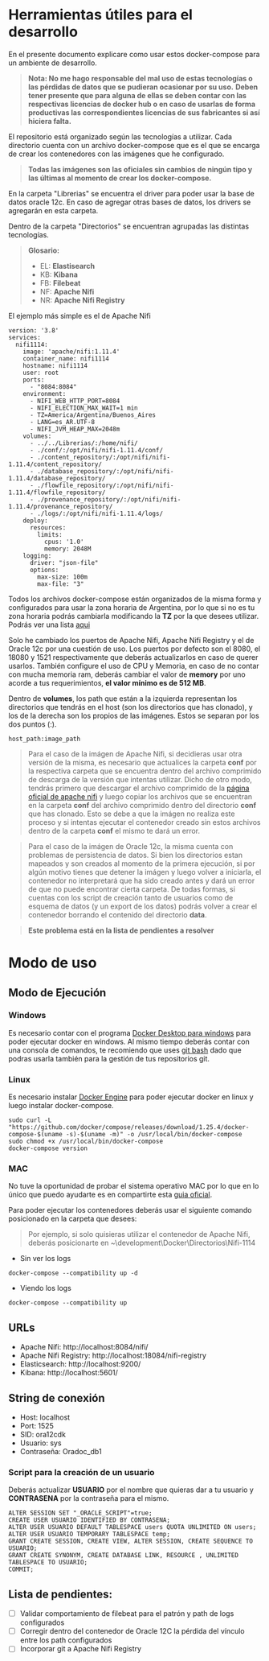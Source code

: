 # Herramientas útiles para el desarrollo
En el presente documento explicare como usar estos docker-compose para un ambiente de desarrollo.
> **Nota: No me hago responsable del mal uso de estas tecnologías o las pérdidas de datos que se pudieran ocasionar por su uso.**
> **Deben tener presente que para alguna de ellas se deben contar con las respectivas licencias de docker hub o en caso de usarlas de forma productivas las correspondientes licencias de sus fabricantes si así hiciera falta.**

El repositorio está organizado según las tecnologías a utilizar. Cada directorio cuenta con un archivo docker-compose que es el que se encarga de crear los contenedores con las imágenes que he configurado.
> **Todas las imágenes son las oficiales sin cambios de ningún tipo y las últimas al momento de crear los docker-compose.**

En la carpeta "Librerias" se encuentra el driver para poder usar la base de datos oracle 12c. En caso de agregar otras bases de datos, los drivers se agregarán en esta carpeta.

Dentro de la carpeta "Directorios" se encuentran agrupadas las distintas tecnologías.
> **Glosario:**
>  - EL:    **Elastisearch**
>  - KB:    **Kibana**
>  - FB:    **Filebeat**
>  - NF:    **Apache Nifi**
>  - NR:    **Apache Nifi Registry**

El ejemplo más simple es el de Apache Nifi
```
version: '3.8'
services:
  nifi1114:
    image: 'apache/nifi:1.11.4'
    container_name: nifi1114
    hostname: nifi1114
    user: root
    ports:
      - "8084:8084"
    environment:
      - NIFI_WEB_HTTP_PORT=8084
      - NIFI_ELECTION_MAX_WAIT=1 min
      - TZ=America/Argentina/Buenos_Aires
      - LANG=es_AR.UTF-8
      - NIFI_JVM_HEAP_MAX=2048m      
    volumes:
      - ../../Librerias/:/home/nifi/
      - ./conf/:/opt/nifi/nifi-1.11.4/conf/    
      - ./content_repository/:/opt/nifi/nifi-1.11.4/content_repository/
      - ./database_repository/:/opt/nifi/nifi-1.11.4/database_repository/
      - ./flowfile_repository/:/opt/nifi/nifi-1.11.4/flowfile_repository/
      - ./provenance_repository/:/opt/nifi/nifi-1.11.4/provenance_repository/
      - ./logs/:/opt/nifi/nifi-1.11.4/logs/
    deploy:
      resources:
        limits:
          cpus: '1.0'
          memory: 2048M
    logging:
      driver: "json-file"
      options:
        max-size: 100m
        max-file: "3"
```

Todos los archivos docker-compose están organizados de la misma forma y configurados para usar la zona horaria de Argentina, por lo que si no es tu zona horaria podrás cambiarla modificando la **TZ** por la que desees utilizar.
Podrás ver una lista [aqui](https://en.wikipedia.org/wiki/List_of_tz_database_time_zones)

Solo he cambiado los puertos de Apache Nifi, Apache Nifi Registry y el de Oracle 12c por una cuestión de uso. Los puertos por defecto son el 8080, el 18080 y 1521 respectivamente que deberás actualizarlos en caso de querer usarlos.
También configure el uso de CPU y Memoria, en caso de no contar con mucha memoria ram, deberás cambiar el valor de **memory** por uno acorde a tus requerimientos, **el valor mínimo es de 512 MB**.

Dentro de **volumes**, los path que están a la izquierda representan los directorios que tendrás en el host (son los directorios que has clonado), y los de la derecha son los propios de las imágenes. Estos se separan por los dos puntos (:).
```
host_path:image_path
```

> Para el caso de la imágen de Apache Nifi, si decidieras usar otra versión de la misma, es necesario que actualices la carpeta **conf** por la respectiva carpeta que se encuentra dentro del archivo comprimido de descarga de la versión que intentas utilizar. Dicho de otro modo, tendrás primero que descargar el archivo comprimido de la [página oficial de apache nifi](https://nifi.apache.org/download.html) y luego copiar los archivos que se encuentran en la carpeta **conf** del archivo comprimido dentro del directorio **conf** que has clonado. Esto se debe a que la imágen no realiza este proceso y si intentas ejecutar el contenedor creado sin estos archivos dentro de la carpeta **conf** el mismo te dará un error.

> Para el caso de la imágen de Oracle 12c, la misma cuenta con problemas de persistencia de datos. Si bien los directorios estan mapeados y son creados al momento de la primera ejecución, si por algún motivo tienes que detener la imágen y luego volver a iniciarla, el contenedor no interpretará que ha sido creado antes y dará un error de que no puede encontrar cierta carpeta. De todas formas, si cuentas con los script de creación tanto de usuarios como de esquema de datos (y un export de los datos) podrás volver a crear el contenedor borrando el contenido del directorio **data**.

> **Este problema está en la lista de pendientes a resolver**

# Modo de uso
## Modo de Ejecución
### Windows
Es necesario contar con el programa [Docker Desktop para windows](https://docs.docker.com/docker-for-windows/install/) para poder ejecutar docker en windows. Al mismo tiempo deberás contar con una consola de comandos, te recomiendo que uses [git bash](https://git-scm.com/downloads) dado que podras usarla también para la gestión de tus repositorios git.
### Linux
Es necesario instalar [Docker Engine](https://docs.docker.com/engine/install/ubuntu/) para poder ejecutar docker en linux y luego instalar docker-compose.
```
sudo curl -L "https://github.com/docker/compose/releases/download/1.25.4/docker-compose-$(uname -s)-$(uname -m)" -o /usr/local/bin/docker-compose
sudo chmod +x /usr/local/bin/docker-compose
docker-compose version
```
### MAC
No tuve la oportunidad de probar el sistema operativo MAC por lo que en lo único que puedo ayudarte es en compartirte esta [guia oficial](https://docs.docker.com/docker-for-mac/install/).


Para poder ejecutar los contenedores deberás usar el siguiente comando posicionado en la carpeta que desees:

> Por ejemplo, si solo quisieras utilizar el contenedor de Apache Nifi, deberás posicionarte en ~\development\Docker\Directorios\Nifi-1114

- Sin ver los logs
```
docker-compose --compatibility up -d
```
- Viendo los logs
```
docker-compose --compatibility up
```

## URLs
- Apache Nifi: http://localhost:8084/nifi/
- Apache Nifi Registry: http://localhost:18084/nifi-registry
- Elasticsearch: http://localhost:9200/
- Kibana: http://localhost:5601/
## String de conexión
- Host: localhost
- Port: 1525
- SID: ora12cdk
- Usuario: sys
- Contraseña: Oradoc_db1

### Script para la creación de un usuario
Deberás actualizar **USUARIO**  por el nombre que quieras dar a tu usuario y **CONTRASENA**  por la contraseña para el mismo.
```
ALTER SESSION SET "_ORACLE_SCRIPT"=true;
CREATE USER USUARIO IDENTIFIED BY CONTRASENA;
ALTER USER USUARIO DEFAULT TABLESPACE users QUOTA UNLIMITED ON users;
ALTER USER USUARIO TEMPORARY TABLESPACE temp;
GRANT CREATE SESSION, CREATE VIEW, ALTER SESSION, CREATE SEQUENCE TO USUARIO;
GRANT CREATE SYNONYM, CREATE DATABASE LINK, RESOURCE , UNLIMITED TABLESPACE TO USUARIO;
COMMIT;
```

## Lista de pendientes:
- [ ] Validar comportamiento de filebeat para el patrón y path de logs configurados
- [ ] Corregir dentro del contenedor de Oracle 12C la pérdida del vínculo entre los path configurados
- [ ] Incorporar git a Apache Nifi Registry
